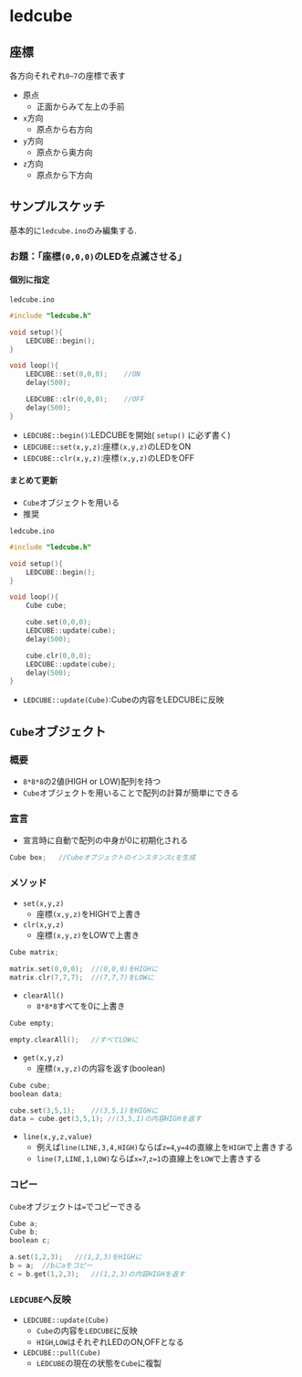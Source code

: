 # ledcube

## 座標

各方向それぞれ`0~7`の座標で表す

* 原点
	* 正面からみて左上の手前
* `x`方向
	* 原点から右方向
* `y`方向
	* 原点から奥方向
* `z`方向
	* 原点から下方向

## サンプルスケッチ

基本的に`ledcube.ino`のみ編集する.

### お題：「座標`(0,0,0)`のLEDを点滅させる」

#### 個別に指定

`ledcube.ino`
```cpp
#include "ledcube.h"

void setup(){
	LEDCUBE::begin();
}

void loop(){
	LEDCUBE::set(0,0,0);	//ON
	delay(500);

	LEDCUBE::clr(0,0,0);	//OFF
	delay(500);
}
```
* `LEDCUBE::begin()`:LEDCUBEを開始( `setup()` に必ず書く)
* `LEDCUBE::set(x,y,z)`:座標`(x,y,z)`のLEDをON
* `LEDCUBE::clr(x,y,z)`:座標`(x,y,z)`のLEDをOFF

#### まとめて更新
* `Cube`オブジェクトを用いる
* 推奨

`ledcube.ino`
```cpp
#include "ledcube.h"

void setup(){
	LEDCUBE::begin();
}

void loop(){
	Cube cube;

	cube.set(0,0,0);
	LEDCUBE::update(cube);
	delay(500);

	cube.clr(0,0,0);
	LEDCUBE::update(cube);
	delay(500);
}
```

* `LEDCUBE::update(Cube)`:Cubeの内容をLEDCUBEに反映

## `Cube`オブジェクト

### 概要
* `8*8*8`の2値(HIGH or LOW)配列を持つ
* `Cube`オブジェクトを用いることで配列の計算が簡単にできる

### 宣言
* 宣言時に自動で配列の中身が0に初期化される
```cpp
Cube box;	//Cubeオブジェクトのインスタンスcを生成
```

### メソッド
* `set(x,y,z)`
	* 座標`(x,y,z)`をHIGHで上書き
* `clr(x,y,z)`
	* 座標`(x,y,z)`をLOWで上書き

```cpp
Cube matrix;

matrix.set(0,0,0);	//(0,0,0)をHIGHに
matrix.clr(7,7,7);	//(7,7,7)をLOWに
```

* `clearAll()`
	* `8*8*8`すべてを0に上書き
```cpp
Cube empty;

empty.clearAll();	//すべてLOWに
```

* `get(x,y,z)`
	* 座標`(x,y,z)`の内容を返す(boolean)
```cpp
Cube cube;
boolean data;

cube.set(3,5,1);	//(3,5,1)をHIGHに
data = cube.get(3,5,1);	//(3,5,1)の内容HIGHを返す
```

* `line(x,y,z,value)`
	* 例えば`line(LINE,3,4,HIGH)`ならば`z=4`,`y=4`の直線上を`HIGH`で上書きする
	* `line(7,LINE,1,LOW)`ならば`x=7`,`z=1`の直線上を`LOW`で上書きする

### コピー

`Cube`オブジェクトは`=`でコピーできる
```cpp
Cube a;
Cube b;
boolean c;

a.set(1,2,3);	//(1,2,3)をHIGHに
b = a;	//bにaをコピー
c = b.get(1,2,3);	//(1,2,3)の内容HIGHを返す
```

### `LEDCUBE`へ反映
* `LEDCUBE::update(Cube)`
	* `Cube`の内容を`LEDCUBE`に反映
	* `HIGH`,`LOW`はそれぞれLEDのON,OFFとなる
* `LEDCUBE::pull(Cube)`
	* `LEDCUBE`の現在の状態を`Cube`に複製
